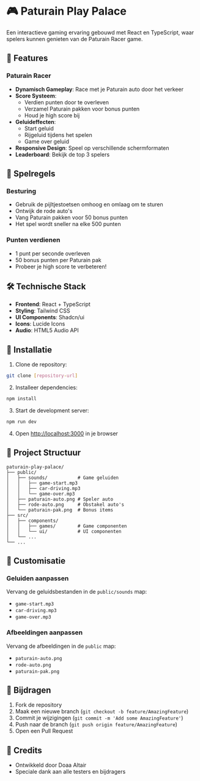 # 🎮 Paturain Play Palace

Een interactieve gaming ervaring gebouwd met React en TypeScript, waar spelers kunnen genieten van de Paturain Racer game.

## 🚀 Features

### Paturain Racer
- **Dynamisch Gameplay**: Race met je Paturain auto door het verkeer
- **Score Systeem**: 
  - Verdien punten door te overleven
  - Verzamel Paturain pakken voor bonus punten
  - Houd je high score bij
- **Geluideffecten**:
  - Start geluid
  - Rijgeluid tijdens het spelen
  - Game over geluid
- **Responsive Design**: Speel op verschillende schermformaten
- **Leaderboard**: Bekijk de top 3 spelers

## 🎯 Spelregels

### Besturing
- Gebruik de pijltjestoetsen omhoog en omlaag om te sturen
- Ontwijk de rode auto's
- Vang Paturain pakken voor 50 bonus punten
- Het spel wordt sneller na elke 500 punten

### Punten verdienen
- 1 punt per seconde overleven
- 50 bonus punten per Paturain pak
- Probeer je high score te verbeteren!

## 🛠️ Technische Stack

- **Frontend**: React + TypeScript
- **Styling**: Tailwind CSS
- **UI Components**: Shadcn/ui
- **Icons**: Lucide Icons
- **Audio**: HTML5 Audio API

## 🚀 Installatie

1. Clone de repository:
```bash
git clone [repository-url]
```

2. Installeer dependencies:
```bash
npm install
```

3. Start de development server:
```bash
npm run dev
```

4. Open [http://localhost:3000](http://localhost:3000) in je browser

## 📁 Project Structuur

```
paturain-play-palace/
├── public/
│   ├── sounds/           # Game geluiden
│   │   ├── game-start.mp3
│   │   ├── car-driving.mp3
│   │   └── game-over.mp3
│   ├── paturain-auto.png # Speler auto
│   ├── rode-auto.png     # Obstakel auto's
│   └── paturain-pak.png  # Bonus items
├── src/
│   ├── components/
│   │   ├── games/        # Game componenten
│   │   └── ui/           # UI componenten
│   └── ...
└── ...
```

## 🎨 Customisatie

### Geluiden aanpassen
Vervang de geluidsbestanden in de `public/sounds` map:
- `game-start.mp3`
- `car-driving.mp3`
- `game-over.mp3`

### Afbeeldingen aanpassen
Vervang de afbeeldingen in de `public` map:
- `paturain-auto.png`
- `rode-auto.png`
- `paturain-pak.png`

## 🤝 Bijdragen

1. Fork de repository
2. Maak een nieuwe branch (`git checkout -b feature/AmazingFeature`)
3. Commit je wijzigingen (`git commit -m 'Add some AmazingFeature'`)
4. Push naar de branch (`git push origin feature/AmazingFeature`)
5. Open een Pull Request

## 🙏 Credits

- Ontwikkeld door Doaa Altair
- Speciale dank aan alle testers en bijdragers
